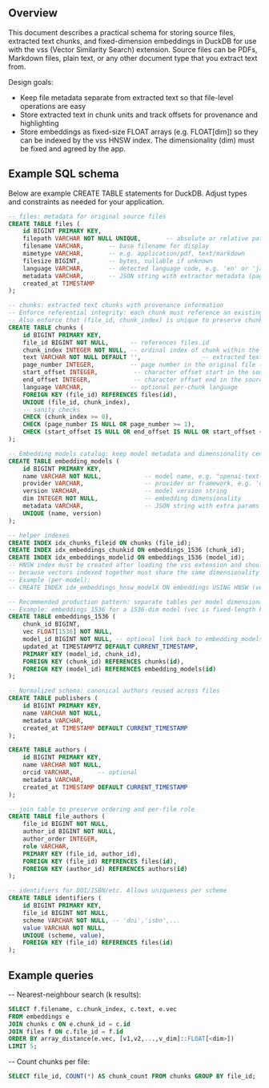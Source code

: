 ## Overview

This document describes a practical schema for storing source files, extracted text
chunks, and fixed-dimension embeddings in DuckDB for use with the vss (Vector Similarity
Search) extension. Source files can be PDFs, Markdown files, plain text, or any other
document type that you extract text from.

Design goals:
- Keep file metadata separate from extracted text so that file-level operations are easy
- Store extracted text in chunk units and track offsets for provenance and highlighting
- Store embeddings as fixed-size FLOAT arrays (e.g. FLOAT[dim]) so they can be indexed
	by the vss HNSW index. The dimensionality (dim) must be fixed and agreed by the app.

## Example SQL schema

Below are example CREATE TABLE statements for DuckDB. Adjust types and constraints as
needed for your application.

```sql
-- files: metadata for original source files
CREATE TABLE files (
	id BIGINT PRIMARY KEY,
	filepath VARCHAR NOT NULL UNIQUE,       -- absolute or relative path to the original file (unique to avoid duplicate imports)
	filename VARCHAR,       -- base filename for display
	mimetype VARCHAR,       -- e.g. application/pdf, text/markdown
	filesize BIGINT,        -- bytes, nullable if unknown
	language VARCHAR,       -- detected language code, e.g. 'en' or 'ja'
	metadata VARCHAR,       -- JSON string with extractor metadata (page counts, title, etc.)
	created_at TIMESTAMP
);

-- chunks: extracted text chunks with provenance information
-- Enforce referential integrity: each chunk must reference an existing file
-- Also enforce that (file_id, chunk_index) is unique to preserve chunk ordering/provenance
CREATE TABLE chunks (
	id BIGINT PRIMARY KEY,
	file_id BIGINT NOT NULL,      -- references files.id
	chunk_index INTEGER NOT NULL, -- ordinal index of chunk within the source
	text VARCHAR NOT NULL DEFAULT '',                 -- extracted text for this chunk
	page_number INTEGER,          -- page number in the original file (1-based, nullable)
	start_offset INTEGER,          -- character offset start in the source text
	end_offset INTEGER,            -- character offset end in the source text
	language VARCHAR,             -- optional per-chunk language
	FOREIGN KEY (file_id) REFERENCES files(id),
	UNIQUE (file_id, chunk_index),
	-- sanity checks
	CHECK (chunk_index >= 0),
	CHECK (page_number IS NULL OR page_number >= 1),
	CHECK (start_offset IS NULL OR end_offset IS NULL OR start_offset <= end_offset)
);

-- Embedding models catalog: keep model metadata and dimensionality centralized
CREATE TABLE embedding_models (
	id BIGINT PRIMARY KEY,
	name VARCHAR NOT NULL,            -- model name, e.g. "openai-text-embedding-3-small"
	provider VARCHAR,                 -- provider or framework, e.g. 'openai', 'hf'
	version VARCHAR,                  -- model version string
	dim INTEGER NOT NULL,             -- embedding dimensionality
	metadata VARCHAR,                 -- JSON string with extra params
	UNIQUE (name, version)
);

-- helper indexes
CREATE INDEX idx_chunks_fileid ON chunks (file_id);
CREATE INDEX idx_embeddings_chunkid ON embeddings_1536 (chunk_id);
CREATE INDEX idx_embeddings_modelid ON embeddings_1536 (model_id);
-- HNSW index must be created after loading the vss extension and should be created per-model
-- because vectors indexed together must share the same dimensionality and metric
-- Example (per-model):
-- CREATE INDEX idx_embeddings_hnsw_modelX ON embeddings USING HNSW (vec) WHERE model_id = <model_id>;

-- Recommended production pattern: separate tables per model dimensionality
-- Example: embeddings_1536 for a 1536-dim model (vec is fixed-length FLOAT[1536])
CREATE TABLE embeddings_1536 (
	chunk_id BIGINT,
	vec FLOAT[1536] NOT NULL,
	model_id BIGINT NOT NULL, -- optional link back to embedding_models
	updated_at TIMESTAMPTZ DEFAULT CURRENT_TIMESTAMP,
	PRIMARY KEY (model_id, chunk_id),
	FOREIGN KEY (chunk_id) REFERENCES chunks(id),
	FOREIGN KEY (model_id) REFERENCES embedding_models(id)
);
```

```sql
-- Normalized schema: canonical authors reused across files
CREATE TABLE publishers (
	id BIGINT PRIMARY KEY,
	name VARCHAR NOT NULL,
	metadata VARCHAR,
	created_at TIMESTAMP DEFAULT CURRENT_TIMESTAMP
);

CREATE TABLE authors (
	id BIGINT PRIMARY KEY,
	name VARCHAR NOT NULL,
	orcid VARCHAR,       -- optional
	metadata VARCHAR,
	created_at TIMESTAMP DEFAULT CURRENT_TIMESTAMP
);

-- join table to preserve ordering and per-file role
CREATE TABLE file_authors (
	file_id BIGINT NOT NULL,
	author_id BIGINT NOT NULL,
	author_order INTEGER,
	role VARCHAR,
	PRIMARY KEY (file_id, author_id),
	FOREIGN KEY (file_id) REFERENCES files(id),
	FOREIGN KEY (author_id) REFERENCES authors(id)
);

-- identifiers for DOI/ISBN/etc. Allows uniqueness per scheme
CREATE TABLE identifiers (
	id BIGINT PRIMARY KEY,
	file_id BIGINT NOT NULL,
	scheme VARCHAR NOT NULL, -- 'doi','isbn',...
	value VARCHAR NOT NULL,
	UNIQUE (scheme, value),
	FOREIGN KEY (file_id) REFERENCES files(id)
);
```

## Example queries

-- Nearest-neighbour search (k results):
```sql
SELECT f.filename, c.chunk_index, c.text, e.vec
FROM embeddings e
JOIN chunks c ON e.chunk_id = c.id
JOIN files f ON c.file_id = f.id
ORDER BY array_distance(e.vec, [v1,v2,...,v_dim]::FLOAT[<dim>])
LIMIT 5;
```

-- Count chunks per file:
```sql
SELECT file_id, COUNT(*) AS chunk_count FROM chunks GROUP BY file_id;
```
